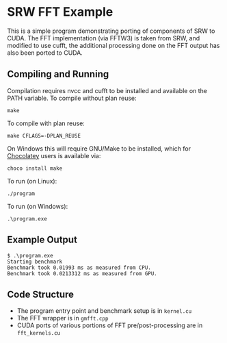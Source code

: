 # SRW FFT Example
This is a simple program demonstrating porting of components of SRW to CUDA. The FFT implementation (via FFTW3) is taken from SRW, and modified to use cufft, the additional processing done on the FFT output has also been ported to CUDA.

## Compiling and Running
Compilation requires nvcc and cufft to be installed and available on the PATH variable.
To compile without plan reuse:
    
    make

To compile with plan reuse:

    make CFLAGS=-DPLAN_REUSE

On Windows this will require GNU/Make to be installed, which for [Chocolatey](https://chocolatey.org/) users is available via:

    choco install make

To run (on Linux):

    ./program

To run (on Windows):

    .\program.exe

## Example Output
    $ .\program.exe
    Starting benchmark
    Benchmark took 0.01993 ms as measured from CPU.
    Benchmark took 0.0213312 ms as measured from GPU.

## Code Structure
* The program entry point and benchmark setup is in ```kernel.cu```
* The FFT wrapper is in ```gmfft.cpp```
* CUDA ports of various portions of FFT pre/post-processing are in ```fft_kernels.cu```